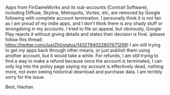 Apps from FinGameWorks and its sub-accounts (Contrail Software), 
including Diffuse, Skyline, Metropolis, Vortex, etc, are removed by Google following with complete account termination. 
I personally think it is not fair as I am proud of my indie apps, and I don't think there is any shady stuff or wrongdoing in my accounts. 
I tried to file an appeal, but obviously, Google Play rejects it without giving details and states their decision is final. 
(please follow this thread: https://twitter.com/JustZht/status/1432794022607671299) 
I am still trying to get my apps back through other means, or just publish them using another account, but it would take a while.
For refunds, I am still trying to find a way to make a refund because once the account is terminated, 
I can only log into the policy page saying my account is effectively dead, nothing more, not even seeing historical download and purchase data.
I am terribly sorry for the issue. 

Best,
Haotian
